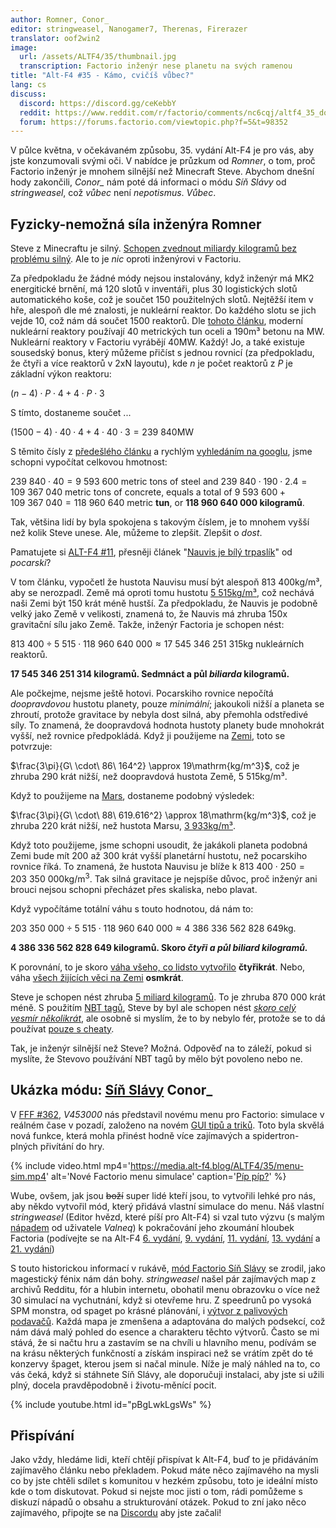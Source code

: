```yaml
---
author: Romner, Conor_
editor: stringweasel, Nanogamer7, Therenas, Firerazer
translator: oof2win2
image:
  url: /assets/ALTF4/35/thumbnail.jpg
  transcription: Factorio inženýr nese planetu na svých ramenou
title: "Alt-F4 #35 - Kámo, cvičíš vůbec?"
lang: cs
discuss:
  discord: https://discord.gg/ceKebbY
  reddit: https://www.reddit.com/r/factorio/comments/nc6cqj/altf4_35_do_you_even_lift_bro/
  forum: https://forums.factorio.com/viewtopic.php?f=5&t=98352
---
```


V půlce května, v očekávaném způsobu, 35. vydání Alt-F4 je pro vás, aby jste konzumovali svými oči. V nabídce je průzkum od *Romner*, o tom, proč Factorio inženýr je mnohem silnější než Minecraft Steve. Abychom dnešní hody zakončili, *Conor_* nám poté dá informaci o módu *Síň Slávy* od *stringweasel*, což *vůbec* není *nepotismus*. *Vůbec*.

## Fyzicky-nemožná síla inženýra <author>Romner</author>

Steve z Minecraftu je silný. [Schopen zvednout miliardy kilogramů bez problému silný](https://www.reddit.com/r/Minecraft/comments/jmz6lz/actualized_maximum_weight_that_steve_can_hold/). Ale to je *nic* oproti inženýrovi v Factoriu.

Za předpokladu že žádné módy nejsou instalovány, když inženýr má MK2 energitické brnění, má 120 slotů v inventáři, plus 30 logistických slotů automatického koše, což je součet 150 použitelných slotů. Nejtěžší item v hře, alespoň dle mé znalosti, je nukleární reaktor. Do každého slotu se jich vejde 10, což nám dá součet 1500 reaktorů. Dle [tohoto článku](https://www.nextbigfuture.com/2007/07/constructing-lot-of-nuclear-power.html), moderní nukleární reaktory používají 40 metrických tun oceli a 190m³ betonu na MW. Nukleární reaktory v Factoriu vyrábějí 40MW. Každý! Jo, a také existuje sousedský bonus, který můžeme přičíst s jednou rovnicí (za předpokladu, že čtyři a více reaktorů v 2xN layoutu), kde $n$ je počet reaktorů z $P$ je základní výkon reaktoru:

$(n - 4) \cdot P \cdot 4 + 4 \cdot P \cdot 3$

S tímto, dostaneme součet ...

$(1500 - 4) \cdot 40 \cdot 4 + 4 \cdot 40 \cdot 3 = 239\ 840\mathrm{MW}$

S těmito čísly z [předešlého článku](https://www.nextbigfuture.com/2007/07/constructing-lot-of-nuclear-power.html) a rychlým [vyhledáním na googlu](https://www.google.com/search?q=concrete+density+kg%2Fm3), jsme schopni vypočítat celkovou hmotnost:

$239\ 840 \cdot 40 = 9\ 593\ 600$ metric tons of steel and
$239\ 840 \cdot 190 \cdot 2.4 = 109\ 367\ 040$ metric tons of concrete, equals a total of
$9\ 593\ 600 + 109\ 367\ 040 = 118\ 960\ 640$ metric **tun**, or **118 960 640 000 kilogramů**.

Tak, většina lidí by byla spokojena s takovým číslem, je to mnohem vyšší než kolik Steve unese. Ale, můžeme to zlepšit. Zlepšit o *dost*.

Pamatujete si [ALT-F4 #11](https://alt-f4.blog/cs/ALTF4-11/), přesněji článek "[Nauvis je bílý trpaslík](https://alt-f4.blog/cs/ALTF4-11/#nauvis-is-a-white-dwarf)" od *pocarski*?

V tom článku, vypočetl že hustota Nauvisu musí být alespoň 813 400kg/m³, aby se nerozpadl. Země má oproti tomu hustotu [5 515kg/m³](https://en.wikipedia.org/wiki/Earth_mass#:~:text=average%20density%20of%205515%20kg.m%E2%88%923), což nechává naši Zemi být 150 krát méně hustší. Za předpokladu, že Nauvis je podobně velký jako Země v velikosti, znamená to, že Nauvis má zhruba 150x gravitační sílu jako Země. Takže, inženýr Factoria je schopen nést:

$813\ 400 \div 5\ 515 \cdot  118\ 960\ 640\ 000 \approx 17\ 545\ 346\ 251\ 315\mathrm{kg}$ nukleárních reaktorů.

**17 545 346 251 314 kilogramů.
Sedmnáct a půl *biliarda* kilogramů.**

Ale počkejme, nejsme ještě hotovi. Pocarskiho rovnice nepočítá *doopravdovou* hustotu planety, pouze *minimální*; jakoukoli nižší a planeta se zhroutí, protože gravitace by nebyla dost silná, aby přemohla odstředivé síly. To znamená, že doopravdová hodnota hustoty planety bude mnohokrát vyšší, než rovnice předpokládá. Když ji použijeme na [Zemi](https://www.google.com/search?q=earth+rotational+period+in+seconds), toto se potvrzuje:

$\frac{3\pi}{G\ \cdot\ 86\ 164^2} \approx 19\mathrm{kg/m^3}$, což je zhruba 290 krát nižší, než doopravdová hustota Země, 5 515kg/m³.

Když to použijeme na [Mars](https://www.google.com/search?q=mars+rotational+period+in+seconds), dostaneme podobný výsledek:

$\frac{3\pi}{G\ \cdot\ 88\ 619.616^2} \approx 18\mathrm{kg/m^3}$, což je zhruba 220 krát nižší, než hustota Marsu, [3 933kg/m³](https://nssdc.gsfc.nasa.gov/planetary/factsheet/marsfact.html#:~:text=3933).

Když toto použijeme, jsme schopni usoudit, že jakákoli planeta podobná Zemi bude mít 200 až 300 krát vyšší planetární hustotu, než pocarskiho rovnice říká. To znamená, že hustota Nauvisu je blíže k $813\ 400 \cdot 250 = 203\ 350\ 000\mathrm{kg/m^3.}$ Tak silná gravitace je nejspíše důvoc, proč inženýr ani brouci nejsou schopni přecházet přes skaliska, nebo plavat.

Když vypočítáme totální váhu s touto hodnotou, dá nám to:

$203\ 350\ 000 \div 5\ 515 \cdot 118\ 960\ 640\ 000 \approx 4\ 386\ 336\ 562\ 828\ 649\mathrm{kg.}$

**4 386 336 562 828 649 kilogramů.
Skoro *čtyři a půl biliard kilogramů.***

K porovnání, to je skoro [váha všeho, co lidsto vytvořilo](https://www.nationalgeographic.com/environment/article/human-made-materials-now-equal-weight-of-all-life-on-earth) **čtyřikrát**. Nebo, váha [všech žijících věci na Zemi](https://en.wikipedia.org/wiki/Biomass_(ecology)#:~:text=The%20total%20live%20biomass%20on%20Earth%20is%20about%20550%E2%80%93560%20billion%20tonnes) **osmkrát**.

Steve je schopen nést zhruba [5 miliard kilogramů](https://www.reddit.com/r/Minecraft/comments/jmz6lz/actualized_maximum_weight_that_steve_can_hold/). To je zhruba 870 000 krát méně. S použitím [NBT tagů](https://minecraft.fandom.com/wiki/NBT_format), Steve by byl ale schopen nést [*skoro celý vesmír několikrát*](https://qr.ae/pGt554), ale osobně si myslím, že to by nebylo fér, protože se to dá používat [pouze s cheaty](https://minecraft.fandom.com/wiki/Tutorials/Command_NBT_tags).

Tak, je inženýr silnější než Steve? Možná. Odpověď na to záleží, pokud si myslíte, že Stevovo používání NBT tagů by mělo být povoleno nebo ne.

## Ukázka módu: [Síň Slávy](https://mods.factorio.com/mod/HallOfFame) <author>Conor_</author>

V [FFF #362](https://factorio.com/blog/post/fff-362), *V453000* nás představil novému menu pro Factorio: simulace v reálném čase v pozadí, založeno na novém [GUI tipů a triků](https://www.factorio.com/blog/post/fff-361). Toto byla skvělá nová funkce, která mohla přinést hodně více zajímavých a spidertron-plných přivítání do hry.

{% include video.html mp4='https://media.alt-f4.blog/ALTF4/35/menu-sim.mp4' alt='Nové Factorio menu simulace' caption='<a href="https://mods.factorio.com/mod/bumble-bots">Píp píp?</a>' %}

Wube, ovšem, jak jsou ~~boží~~ super lidé kteří jsou, to vytvořili lehké pro nás, aby někdo vytvořil mód, který přidává vlastní simulace do menu. Náš vlastní *stringweasel* (Editor hvězd, které píší pro Alt-F4) si vzal tuto výzvu (s malým [nápadem](https://forums.factorio.com/viewtopic.php?p=520268#p520268) od uživatele *Valneq*) k pokračování jeho zkoumání hloubek Factoria (podívejte se na Alt-F4 [6. vydání](https://alt-f4.blog/ALTF4-6/#nauvis-archives-how-far-weve-come-stringweasel), [9. vydání](https://alt-f4.blog/ALTF4-9/#nauvis-archives-factorio-jargon-stringweasel), [11. vydání](https://alt-f4.blog/ALTF4-11/#nauvis-archives-outdated-techniques-stringweasel), [13. vydání](https://alt-f4.blog/ALTF4-13/#nauvis-archives-one-rocket-defence-per-minute-stringweasel) a [21. vydání](https://alt-f4.blog/ALTF4-21/#nauvis-archives-from-mod-to-vanilla-stringweasel))

S touto historickou informací v rukávě, [mód Factorio Síň Slávy](https://mods.factorio.com/mod/HallOfFame) se zrodil, jako magestický fénix nám dán bohy. *stringweasel* našel pár zajímavých map z archivů Redditu, fór a hlubin internetu, obohatil menu obrazovku o více než 30 simulací na vychutnání, když si otevřeme hru. Z speedrunů po vysoká SPM monstra, od spaget po krásné plánování, i [výtvor z palivových podavačů](https://alt-f4.blog/ALTF4-8/#i-love-factorio-because-of-burner-inserters-goose). Každá mapa je zmenšena a adaptována do malých podsekcí, což nám dává malý pohled do esence a charakteru těchto výtvorů. Často se mi stává, že si načtu hru a zastavím se na chvíli u hlavního menu, podívám se na krásu některých funkčností a získám inspiraci než se vrátím zpět do té konzervy špaget, kterou jsem si načal minule. Níže je malý náhled na to, co vás čeká, když si stáhnete Síň Slávy, ale doporučuji instalaci, aby jste si užili plný, docela pravděpodobně i životu-měnící pocit.

{% include youtube.html id="pBgLwkLgsWs" %}

## Přispívání

Jako vždy, hledáme lidi, kteří chtějí přispívat k Alt-F4, buď to je přidáváním zajímavěho článku nebo překladem. Pokud máte něco zajímavého na mysli co by jste chtěli sdílet s komunitou v hezkém způsobu, toto je ideální místo kde o tom diskutovat. Pokud si nejste moc jisti o tom, rádi pomůžeme s diskuzí nápadů o obsahu a strukturování otázek. Pokud to zní jako něco zajímavého, připojte se na [Discordu](https://discord.gg/nxnCFkb) aby jste začali!
